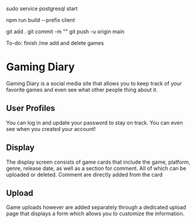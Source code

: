 sudo service postgresql start

 npm run build --prefix client

 git add .
 git commit -m ""
 git push -u origin main

To-do:
    finish /me
    add and delete games

# Gaming Diary

Gaming Diary is a social media site that allows you to keep track of your favorite games and even see what other people thing about it.

## User Profiles

You can log in and update your password to stay on track. You can even see when you created your account!


## Display

The display screen consists of game cards that include the game, platform, genre, release date, as well as a section for comment. All of which can be uploaded or deleted. Comment are directly added from the card

## Upload

Game uploads however are added separately through a dedicated upload page that displays a form which allows you to customize the information.
